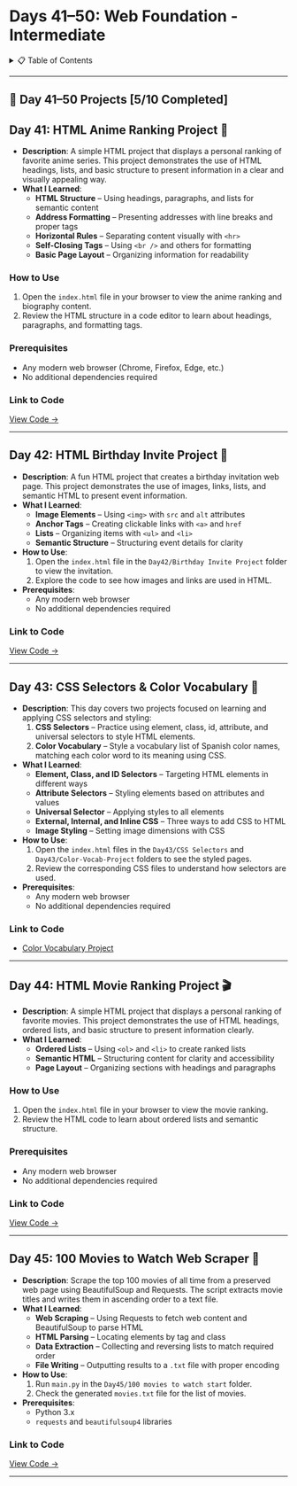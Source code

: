 <a name="day-41-50"></a>

# Days 41–50: Web Foundation - Intermediate

<details>
<summary>📋 Table of Contents</summary>

- [Days 41–50: Web Foundation - Intermediate](#days-4150-web-foundation---intermediate)
  - [Day 41: HTML Anime Ranking Project 🌸](#day-41-html-anime-ranking-project-)
  - [Day 42: HTML Birthday Invite Project 🎂](#day-42-html-birthday-invite-project-)
  - [Day 43: CSS Selectors \& Color Vocabulary 🎨](#day-43-css-selectors--color-vocabulary-)
  - [Day 44: HTML Movie Ranking Project 🎬](#day-44-html-movie-ranking-project-)
  - [Day 45: 100 Movies to Watch Web Scraper 🎥](#day-45-100-movies-to-watch-web-scraper-)

</details>

---

## 📅 Day 41–50 Projects [5/10 Completed]

<a name="day-41-html-anime-ranking-project"></a>

## Day 41: HTML Anime Ranking Project 🌸

- **Description**: A simple HTML project that displays a personal ranking of favorite anime series. This project demonstrates the use of HTML headings, lists, and basic structure to present information in a clear and visually appealing way.
- **What I Learned**:
  - **HTML Structure** – Using headings, paragraphs, and lists for semantic content
  - **Address Formatting** – Presenting addresses with line breaks and proper tags
  - **Horizontal Rules** – Separating content visually with `<hr>`
  - **Self-Closing Tags** – Using `<br />` and others for formatting
  - **Basic Page Layout** – Organizing information for readability

### How to Use

1. Open the `index.html` file in your browser to view the anime ranking and biography content.
2. Review the HTML structure in a code editor to learn about headings, paragraphs, and formatting tags.

### Prerequisites

- Any modern web browser (Chrome, Firefox, Edge, etc.)
- No additional dependencies required

### Link to Code

[View Code →](Day41/Anime%20Ranking%20Project/index.html)

---

<a name="day-42-html-birthday-invite-project"></a>

## Day 42: HTML Birthday Invite Project 🎂

- **Description**: A fun HTML project that creates a birthday invitation web page. This project demonstrates the use of images, links, lists, and semantic HTML to present event information.
- **What I Learned**:
  - **Image Elements** – Using `<img>` with `src` and `alt` attributes
  - **Anchor Tags** – Creating clickable links with `<a>` and `href`
  - **Lists** – Organizing items with `<ul>` and `<li>`
  - **Semantic Structure** – Structuring event details for clarity
- **How to Use**:
  1. Open the `index.html` file in the `Day42/Birthday Invite Project` folder to view the invitation.
  2. Explore the code to see how images and links are used in HTML.
- **Prerequisites**:
  - Any modern web browser
  - No additional dependencies required

### Link to Code

[View Code →](Day42/Birthday%20Invite%20Project/index.html)

---

<a name="day-43-css-selectors--color-vocabulary"></a>

## Day 43: CSS Selectors & Color Vocabulary 🎨

- **Description**: This day covers two projects focused on learning and applying CSS selectors and styling:
  1. **CSS Selectors** – Practice using element, class, id, attribute, and universal selectors to style HTML elements.
  2. **Color Vocabulary** – Style a vocabulary list of Spanish color names, matching each color word to its meaning using CSS.
- **What I Learned**:
  - **Element, Class, and ID Selectors** – Targeting HTML elements in different ways
  - **Attribute Selectors** – Styling elements based on attributes and values
  - **Universal Selector** – Applying styles to all elements
  - **External, Internal, and Inline CSS** – Three ways to add CSS to HTML
  - **Image Styling** – Setting image dimensions with CSS
- **How to Use**:
  1. Open the `index.html` files in the `Day43/CSS Selectors` and `Day43/Color-Vocab-Project` folders to see the styled pages.
  2. Review the corresponding CSS files to understand how selectors are used.
- **Prerequisites**:
  - Any modern web browser
  - No additional dependencies required

### Link to Code
- [Color Vocabulary Project](Day43/Color-Vocab-Project/index.html)

---
<a name="day-44-html-movie-ranking-project"></a>

## Day 44: HTML Movie Ranking Project 🎬

- **Description**: A simple HTML project that displays a personal ranking of favorite movies. This project demonstrates the use of HTML headings, ordered lists, and basic structure to present information clearly.
- **What I Learned**:
  - **Ordered Lists** – Using `<ol>` and `<li>` to create ranked lists
  - **Semantic HTML** – Structuring content for clarity and accessibility
  - **Page Layout** – Organizing sections with headings and paragraphs

### How to Use

1. Open the `index.html` file in your browser to view the movie ranking.
2. Review the HTML code to learn about ordered lists and semantic structure.

### Prerequisites

- Any modern web browser
- No additional dependencies required

### Link to Code

[View Code →](./Day44/Motivation%20Meme%20Project/index.html)

---
<a name="day-45-100-movies-to-watch-web-scraper"></a>

## Day 45: 100 Movies to Watch Web Scraper 🎥

- **Description**: Scrape the top 100 movies of all time from a preserved web page using BeautifulSoup and Requests. The script extracts movie titles and writes them in ascending order to a text file.
- **What I Learned**:
  - **Web Scraping** – Using Requests to fetch web content and BeautifulSoup to parse HTML
  - **HTML Parsing** – Locating elements by tag and class
  - **Data Extraction** – Collecting and reversing lists to match required order
  - **File Writing** – Outputting results to a `.txt` file with proper encoding
- **How to Use**:
  1. Run `main.py` in the `Day45/100 movies to watch start` folder.
  2. Check the generated `movies.txt` file for the list of movies.
- **Prerequisites**:
  - Python 3.x
  - `requests` and `beautifulsoup4` libraries

### Link to Code

[View Code →](./Day45/100%20movies%20to%20watch%20start/main.py)

---


